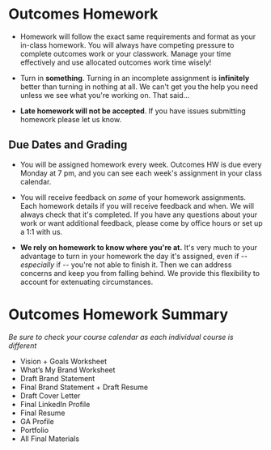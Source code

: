 # Outcomes Homework

- Homework will follow the exact same requirements and format as your in-class homework. You will always have competing pressure to complete outcomes work or your classwork. Manage your time effectively and use allocated outcomes work time wisely! 

- Turn in **something**. Turning in an incomplete assignment is **infinitely** better than turning in nothing at all. We can't get you the help you need unless we see what you're working on. That said...

- **Late homework will not be accepted**. If you have issues submitting homework please let us know.

## Due Dates and Grading

- You will be assigned homework every week. Outcomes HW is due every Monday at 7 pm, and you can see each week's assignment in your class calendar. 

- You will receive feedback on *some* of your homework assignments. Each homework details if you will receive feedback and when. We will always check that it's completed. If you have any questions about your work or want additional feedback, please come by office hours or set up a 1:1 with us. 

- **We rely on homework to know where you're at.** It's very much to your advantage to turn in your homework the day it's assigned, even if -- *especially* if -- you're not able to finish it. Then we can address concerns and keep you from falling behind. We provide this flexibility to account for extenuating circumstances.

# Outcomes Homework Summary 
*Be sure to check your course calendar as each individual course is different*

- Vision + Goals Worksheet
- What’s My Brand Worksheet
- Draft Brand Statement
- Final Brand Statement + Draft Resume
- Draft Cover Letter
- Final LinkedIn Profile
- Final Resume
- GA Profile
- Portfolio
- All Final Materials



